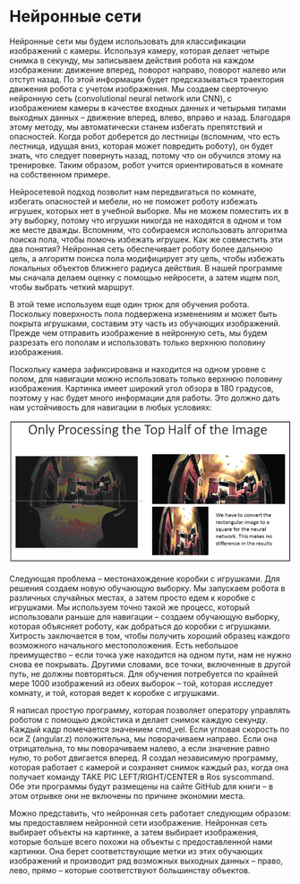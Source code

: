 # Нейронные сети

Нейронные сети мы будем использовать для классификации изображений с камеры. Используя камеру, которая делает четыре снимка в секунду, мы записываем действия робота на каждом изображении: движение вперед, поворот направо, поворот налево или отступ назад. По этой информации будет предсказываться траектория движения робота с учетом изображения. Мы создаем сверточную нейронную сеть \(convolutional neural network или CNN\), с изображением камеры в качестве входных данных и четырьмя типами выходных данных – движение вперед, влево, вправо и назад. Благодаря этому методу, мы автоматически станем избегать препятствий и опасностей. Когда робот доберется до лестницы \(вспомним, что есть лестница, идущая вниз, которая может повредить роботу\), он будет знать, что следует повернуть назад, потому что он обучился этому на тренировке. Таким образом, робот учится ориентироваться в комнате на собственном примере.

Нейросетевой подход позволит нам передвигаться по комнате, избегать опасностей и мебели, но не поможет роботу избежать игрушек, которых нет в учебной выборке. Мы не можем поместить их в эту выборку, потому что игрушки никогда не находятся в одном и том же месте дважды. Вспомним, что собираемся использовать алгоритма поиска пола, чтобы помочь избежать игрушек. Как же совместить эти два понятия? Нейронная сеть обеспечивает роботу более дальнюю цель, а алгоритм поиска пола модифицирует эту цель, чтобы избежать локальных объектов ближнего радиуса действия. В нашей программе мы сначала делаем оценку с помощью нейросети, а затем ищем пол, чтобы выбрать четкий маршрут.

В этой теме используем еще один трюк для обучения робота. Поскольку поверхность пола подвержена изменениям и может быть покрыта игрушками, составим эту часть из обучающих изображений. Прежде чем отправить изображение в нейронную сеть, мы будем разрезать его пополам и использовать только верхнюю половину изображения.

Поскольку камера зафиксирована и находится на одном уровне с полом, для навигации можно использовать только верхнюю половину изображения. Картинка имеет широкий угол обзора в 180 градусов, поэтому у нас будет много информации для работы. Это должно дать нам устойчивость для навигации в любых условиях:

![](.gitbook/assets/7.png)

Следующая проблема – местонахождение коробки с игрушками. Для решения создаем новую обучающую выборку. Мы запускаем робота в различных случайных местах, а затем просто едем к коробке с игрушками. Мы используем точно такой же процесс, который использовали раньше для навигации – создаем обучающую выборку, которая объясняет роботу, как добраться до коробки с игрушками. Хитрость заключается в том, чтобы получить хороший образец каждого возможного начального местоположения. Есть небольшое преимущество – если точка уже находится на одном пути, нам не нужно снова ее покрывать. Другими словами, все точки, включенные в другой путь, не должны повторяться. Для обучения потребуется по крайней мере 1000 изображений из обеих выборок – той, которая исследует комнату, и той, которая ведет к коробке с игрушками.

Я написал простую программу, которая позволяет оператору управлять роботом с помощью джойстика и делает снимок каждую секунду. Каждый кадр помечается значением cmd\_vel. Если угловая скорость по оси Z \(angular.z\) положительна, мы поворачиваем направо. Если она отрицательна, то мы поворачиваем налево, а если значение равно нулю, то робот двигается вперед. Я создал независимую программу, которая работает с камерой и сохраняет снимок каждый раз, когда она получает команду TAKE PIC LEFT/RIGHT/CENTER в Ros syscommand. Обе эти программы будут размещены на сайте GitHub для книги – в этом отрывке они не включены по причине экономии места.

Можно представить, что нейронная сеть работает следующим образом: мы предоставляем нейронной сети изображение. Нейронная сеть выбирает объекты на картинке, а затем выбирает изображения, которые больше всего похожи на объекты с предоставленной нами картинки. Она берет соответствующие метки из этих обучающих изображений и производит ряд возможных выходных данных – право, лево, прямо – которые соответствуют большинству объектов.

